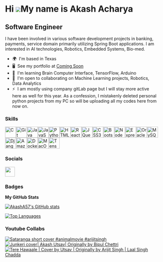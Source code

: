 Hi ![](https://user-images.githubusercontent.com/18350557/176309783-0785949b-9127-417c-8b55-ab5a4333674e.gif)My name is Akash Acharya
=====================================================================================================================================

Software Engineer
-----------------

I have been involved in various software development projects in banking, payments, service domain primarily utilizing Spring Boot applications. I am interested in AI technologies, Robotics, Embedded Systems, Bio-med.

* 🌍  I'm based in Texas
* 🖥️  See my portfolio at [Coming Soon](http://comingsoon)
* 🧠  I'm learning Brain Computer Interface, TensorFlow, Arduino
* 🤝  I'm open to collaborating on Machine Learning projects, Robotics, Data Analytics
* ⚡  I am mostly using company gitLab page but I will stay more active here as well for this year. As a confession, I mistakenly deleted personal python projects from my PC so will be uploading all my codes here from now on.

### Skills


<p align="left">
<a href="https://docs.microsoft.com/en-us/cpp/?view=msvc-170" target="_blank" rel="noreferrer"><img src="https://raw.githubusercontent.com/danielcranney/readme-generator/main/public/icons/skills/c-colored.svg" width="36" height="36" alt="C" /></a><a href="https://git-scm.com/" target="_blank" rel="noreferrer"><img src="https://raw.githubusercontent.com/danielcranney/readme-generator/main/public/icons/skills/git-colored.svg" width="36" height="36" alt="Git" /></a><a href="https://www.oracle.com/java/" target="_blank" rel="noreferrer"><img src="https://raw.githubusercontent.com/danielcranney/readme-generator/main/public/icons/skills/java-colored.svg" width="36" height="36" alt="Java" /></a><a href="https://developer.mozilla.org/en-US/docs/Web/JavaScript" target="_blank" rel="noreferrer"><img src="https://raw.githubusercontent.com/danielcranney/readme-generator/main/public/icons/skills/javascript-colored.svg" width="36" height="36" alt="JavaScript" /></a><a href="https://www.python.org/" target="_blank" rel="noreferrer"><img src="https://raw.githubusercontent.com/danielcranney/readme-generator/main/public/icons/skills/python-colored.svg" width="36" height="36" alt="Python" /></a><a href="https://developer.mozilla.org/en-US/docs/Glossary/HTML5" target="_blank" rel="noreferrer"><img src="https://raw.githubusercontent.com/danielcranney/readme-generator/main/public/icons/skills/html5-colored.svg" width="36" height="36" alt="HTML5" /></a><a href="https://reactjs.org/" target="_blank" rel="noreferrer"><img src="https://raw.githubusercontent.com/danielcranney/readme-generator/main/public/icons/skills/react-colored.svg" width="36" height="36" alt="React" /></a><a href="https://jquery.com/" target="_blank" rel="noreferrer"><img src="https://raw.githubusercontent.com/danielcranney/readme-generator/main/public/icons/skills/jquery-colored.svg" width="36" height="36" alt="JQuery" /></a><a href="https://www.w3.org/TR/CSS/#css" target="_blank" rel="noreferrer"><img src="https://raw.githubusercontent.com/danielcranney/readme-generator/main/public/icons/skills/css3-colored.svg" width="36" height="36" alt="CSS3" /></a><a href="https://getbootstrap.com/" target="_blank" rel="noreferrer"><img src="https://raw.githubusercontent.com/danielcranney/readme-generator/main/public/icons/skills/bootstrap-colored.svg" width="36" height="36" alt="Bootstrap" /></a><a href="https://nodejs.org/en/" target="_blank" rel="noreferrer"><img src="https://raw.githubusercontent.com/danielcranney/readme-generator/main/public/icons/skills/nodejs-colored.svg" width="36" height="36" alt="NodeJS" /></a><a href="https://expressjs.com/" target="_blank" rel="noreferrer"><img src="https://raw.githubusercontent.com/danielcranney/readme-generator/main/public/icons/skills/express-colored.svg" width="36" height="36" alt="Express" /></a><a href="https://www.oracle.com/uk/index.html" target="_blank" rel="noreferrer"><img src="https://raw.githubusercontent.com/danielcranney/readme-generator/main/public/icons/skills/oracle-colored.svg" width="36" height="36" alt="Oracle" /></a><a href="https://www.mysql.com/" target="_blank" rel="noreferrer"><img src="https://raw.githubusercontent.com/danielcranney/readme-generator/main/public/icons/skills/mysql-colored.svg" width="36" height="36" alt="MySQL" /></a><a href="https://www.djangoproject.com/" target="_blank" rel="noreferrer"><img src="https://raw.githubusercontent.com/danielcranney/readme-generator/main/public/icons/skills/django-colored.svg" width="36" height="36" alt="Django" /></a><a href="https://aws.amazon.com" target="_blank" rel="noreferrer"><img src="https://raw.githubusercontent.com/danielcranney/readme-generator/main/public/icons/skills/aws-colored.svg" width="36" height="36" alt="Amazon Web Services" /></a><a href="https://www.docker.com/" target="_blank" rel="noreferrer"><img src="https://raw.githubusercontent.com/danielcranney/readme-generator/main/public/icons/skills/docker-colored.svg" width="36" height="36" alt="Docker" /></a><a href="https://apple.com" target="_blank" rel="noreferrer"><img src="https://raw.githubusercontent.com/danielcranney/readme-generator/main/public/icons/skills/macos-colored.svg" width="36" height="36" alt="MacOS" /></a><a href="https://www.tensorflow.org/" target="_blank" rel="noreferrer"><img src="https://raw.githubusercontent.com/danielcranney/readme-generator/main/public/icons/skills/tensorflow-colored.svg" width="36" height="36" alt="TensorFlow" /></a>
</p>


### Socials

<p align="left"> <a href="https://www.github.com/AkashA57" target="_blank" rel="noreferrer"> <picture> <source media="(prefers-color-scheme: dark)" srcset="https://raw.githubusercontent.com/danielcranney/readme-generator/main/public/icons/socials/github-dark.svg" /> <source media="(prefers-color-scheme: light)" srcset="https://raw.githubusercontent.com/danielcranney/readme-generator/main/public/icons/socials/github.svg" /> <img src="https://raw.githubusercontent.com/danielcranney/readme-generator/main/public/icons/socials/github.svg" width="32" height="32" /> </picture> </a></p>

### Badges

<b>My GitHub Stats</b>

<a href="http://www.github.com/AkashA57"><img src="https://github-readme-stats.vercel.app/api?username=AkashA57&show_icons=true&hide=&count_private=true&title_color=ef4444&text_color=ffffff&icon_color=0891b2&bg_color=22272e&hide_border=true&show_icons=true" alt="AkashA57's GitHub stats" /></a>

<a href="https://github.com/AkashA57" align="left"><img src="https://github-readme-stats.vercel.app/api/top-langs/?username=AkashA57&langs_count=10&title_color=ef4444&text_color=ffffff&icon_color=0891b2&bg_color=22272e&hide_border=true&locale=en&custom_title=Top%20%Languages" alt="Top Languages" /></a>

### Youtube Collabs
<!-- BEGIN YOUTUBE-CARDS -->
[![Sataranga short cover #animalmovie #arijitsingh](https://ytcards.demolab.com/?id=gSGYIR9Pxaw&title=Sataranga+short+cover+%23animalmovie+%23arijitsingh&lang=en&timestamp=1703914949&background_color=%230d1117&title_color=%23ffffff&stats_color=%23dedede&max_title_lines=1&width=250&border_radius=5&duration=61 "Sataranga short cover #animalmovie #arijitsingh")](https://www.youtube.com/watch?v=gSGYIR9Pxaw)
[![Junkeri cover| Akash Utsav| Originally by Bipul Chettri](https://ytcards.demolab.com/?id=NLpAjuRK8NU&title=Junkeri+cover%7C+Akash+Utsav%7C+Originally+by+Bipul+Chettri&lang=en&timestamp=1702099062&background_color=%230d1117&title_color=%23ffffff&stats_color=%23dedede&max_title_lines=1&width=250&border_radius=5&duration=233 "Junkeri cover| Akash Utsav| Originally by Bipul Chettri")](https://www.youtube.com/watch?v=NLpAjuRK8NU)
[![Tere Hawaale | Cover by Utsav | Originally by Arijit Singh | Laal Singh Chadda](https://ytcards.demolab.com/?id=geUoojMkPyY&title=Tere+Hawaale+%7C+Cover+by+Utsav+%7C+Originally+by+Arijit+Singh+%7C+Laal+Singh+Chadda&lang=en&timestamp=1693193275&background_color=%230d1117&title_color=%23ffffff&stats_color=%23dedede&max_title_lines=1&width=250&border_radius=5&duration=86 "Tere Hawaale | Cover by Utsav | Originally by Arijit Singh | Laal Singh Chadda")](https://www.youtube.com/watch?v=geUoojMkPyY)
<!-- END YOUTUBE-CARDS -->
